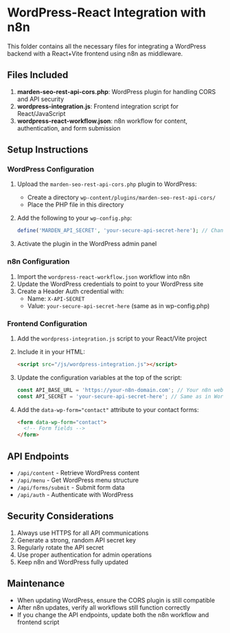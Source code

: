 # WordPress-React Integration with n8n

This folder contains all the necessary files for integrating a WordPress backend with a React+Vite frontend using n8n as middleware.

## Files Included

1. **marden-seo-rest-api-cors.php**: WordPress plugin for handling CORS and API security
2. **wordpress-integration.js**: Frontend integration script for React/JavaScript
3. **wordpress-react-workflow.json**: n8n workflow for content, authentication, and form submission

## Setup Instructions

### WordPress Configuration

1. Upload the `marden-seo-rest-api-cors.php` plugin to WordPress:
   - Create a directory `wp-content/plugins/marden-seo-rest-api-cors/`
   - Place the PHP file in this directory

2. Add the following to your `wp-config.php`:
   ```php
   define('MARDEN_API_SECRET', 'your-secure-api-secret-here'); // Change this to a secure random string
   ```

3. Activate the plugin in the WordPress admin panel

### n8n Configuration

1. Import the `wordpress-react-workflow.json` workflow into n8n
2. Update the WordPress credentials to point to your WordPress site
3. Create a Header Auth credential with:
   - Name: `X-API-SECRET`
   - Value: `your-secure-api-secret-here` (same as in wp-config.php)

### Frontend Configuration

1. Add the `wordpress-integration.js` script to your React/Vite project
2. Include it in your HTML:
   ```html
   <script src="/js/wordpress-integration.js"></script>
   ```
3. Update the configuration variables at the top of the script:
   ```javascript
   const API_BASE_URL = 'https://your-n8n-domain.com'; // Your n8n webhook URL
   const API_SECRET = 'your-secure-api-secret-here'; // Same as in WordPress
   ```

4. Add the `data-wp-form="contact"` attribute to your contact forms:
   ```html
   <form data-wp-form="contact">
     <!-- Form fields -->
   </form>
   ```

## API Endpoints

- `/api/content` - Retrieve WordPress content
- `/api/menu` - Get WordPress menu structure
- `/api/forms/submit` - Submit form data
- `/api/auth` - Authenticate with WordPress

## Security Considerations

1. Always use HTTPS for all API communications
2. Generate a strong, random API secret key
3. Regularly rotate the API secret
4. Use proper authentication for admin operations
5. Keep n8n and WordPress fully updated

## Maintenance

- When updating WordPress, ensure the CORS plugin is still compatible
- After n8n updates, verify all workflows still function correctly
- If you change the API endpoints, update both the n8n workflow and frontend script
